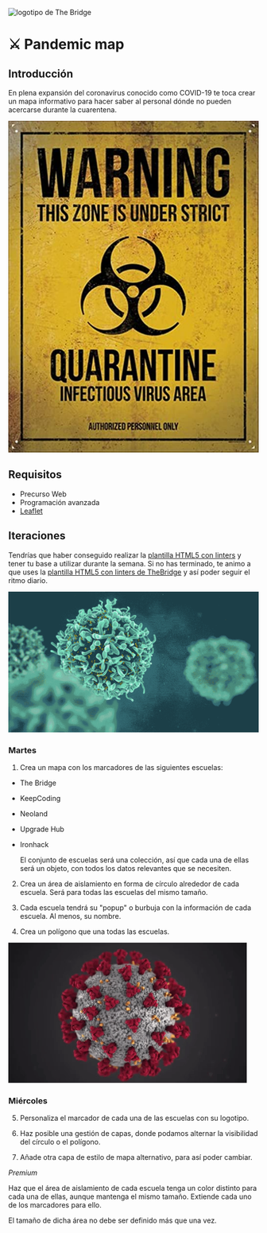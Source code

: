![logotipo de The Bridge](https://user-images.githubusercontent.com/27650532/77754601-e8365180-702b-11ea-8bed-5bc14a43f869.png "logotipo de The Bridge")

# :crossed_swords: Pandemic map #

## Introducción ##

En plena expansión del coronavirus conocido como COVID-19 te toca crear un mapa informativo para hacer saber al personal dónde no pueden acercarse durante la cuarentena.

![quarantine]

## Requisitos ##

- Precurso Web
- Programación avanzada
- [Leaflet]


## Iteraciones ##

Tendrías que haber conseguido realizar la [plantilla HTML5 con linters] y tener tu base a utilizar durante la semana. Si no has terminado, te animo a que uses la [plantilla HTML5 con linters de TheBridge] y así poder seguir el ritmo diario.

![virus1]

### Martes ###

1. Crea un mapa con los marcadores de las siguientes escuelas:
- The Bridge
- KeepCoding
- Neoland
- Upgrade Hub
- Ironhack

  El conjunto de escuelas será una colección, así que cada una de ellas será un objeto, con todos los datos relevantes que se necesiten.

2. Crea un área de aislamiento en forma de círculo alrededor de cada escuela. Será para todas las escuelas del mismo tamaño.

3. Cada escuela tendrá su "popup" o burbuja con la información de cada escuela. Al menos, su nombre.

4. Crea un polígono que una todas las escuelas.

![virus2]

### Miércoles ###

5. Personaliza el marcador de cada una de las escuelas con su logotipo.

6. Haz posible una gestión de capas, donde podamos alternar la visibilidad del círculo o el polígono.

7. Añade otra capa de estilo de mapa alternativo, para así poder cambiar.

*Premium*

Haz que el área de aislamiento de cada escuela tenga un color distinto para cada una de ellas, aunque mantenga el mismo tamaño. Extiende cada uno de los marcadores para ello.

El tamaño de dicha área no debe ser definido más que una vez.

[Leaflet]: https://leafletjs.com "Leaflet"
[plantilla HTML5 con linters]: https://github.com/TheBridge-FullStackDeveloper/visualizacion-y-consumo-api-pp-template "HTML5 template with linters"
[plantilla HTML5 con linters de TheBridge]: https://github.com/TheBridge-FullStackDeveloper/template-html5-linter "template-html5-linter"

[quarantine]: quarantine.jpg "Quarantine sign"

[virus1]: virus1.gif "virus image 1"
[virus2]: virus2.gif "virus image 2"
[virus3]: virus3.gif "virus image 3"
